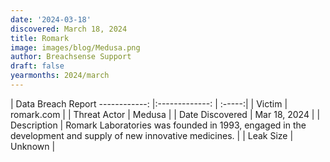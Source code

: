 ```yaml
---
date: '2024-03-18'
discovered: March 18, 2024
title: Romark
image: images/blog/Medusa.png
author: Breachsense Support
draft: false
yearmonths: 2024/march
---
```



| Data Breach Report
------------:     |:-------------:    | :-----:|
| Victim      | romark.com      | 
| Threat Actor      | Medusa      | 
| Date Discovered      | Mar 18, 2024      | 
| Description      | Romark Laboratories was founded in 1993, engaged in the development and supply of new innovative medicines.      | 
| Leak Size      | Unknown      | 

